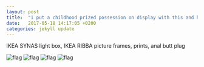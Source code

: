 ```yaml
---
layout: post
title:  "I put a childhood prized possession on display with this and have 0 regrets"
date:   2017-05-18 14:17:05 +0200
categories: jekyll update
---
```

IKEA SYNAS light box, IKEA RIBBA picture frames, prints, anal butt plug

<img src="{{ site.url }}/assets/synas5.JPG" class="w-100" alt="flag">
<img src="{{ site.url }}/assets/synas4.JPG" class="w-100" alt="flag">
<img src="{{ site.url }}/assets/synas7.JPG" class="w-100" alt="flag">
<img src="{{ site.url }}/assets/synas6.jpg" class="w-100" alt="flag">